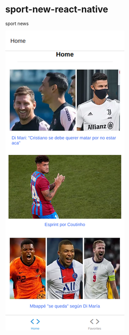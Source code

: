 # sport-new-react-native
sport news

![sports](https://github.com/kapit4n/sport-new-react-native/blob/main/screenshots/home.png?raw=true)
